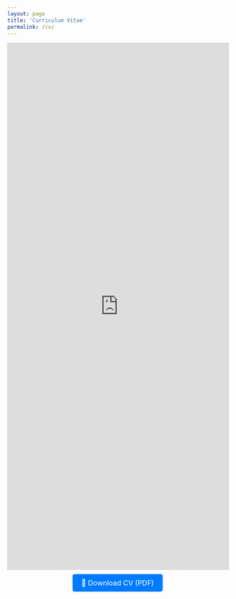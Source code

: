 ```yaml
---
layout: page
title: 'Curriculum Vitae'
permalink: /cv/
---
```


<!-- Scrollable embedded PDF -->
<iframe src="https://stephbuon.github.io/assets/StephBuongiornoCV.pdf"
        width="100%"
        height="1200px"
        style="border: 1px solid #ccc;">
    This browser does not support PDFs. Please <a href="https://stephbuon.github.io/assets/StephBuongiornoCV.pdf">download the file</a>.
</iframe>

<br>

<!-- Download button -->
<div style="text-align: center; margin-top: 20px;">
  <a href="https://stephbuon.github.io/assets/StephBuongiornoCV.pdf" download 
     style="background-color: #007BFF; color: white; padding: 10px 20px; text-decoration: none; border-radius: 5px; font-size: 16px;">
    📄 Download CV (PDF)
  </a>
</div>



